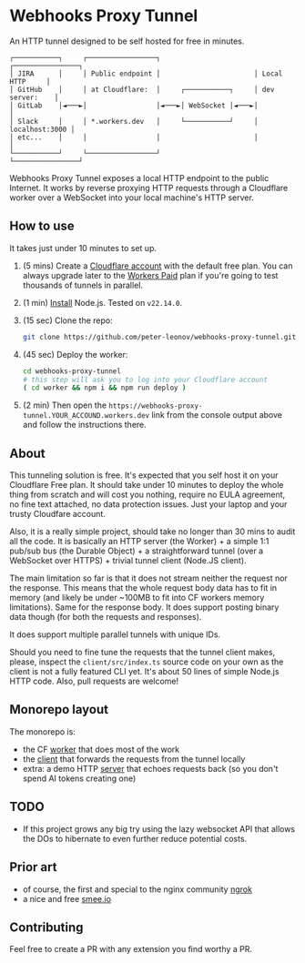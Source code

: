 # Webhooks Proxy Tunnel

An HTTP tunnel designed to be self hosted for free in minutes.

```console
┌───────────┐     ┌─────────────────┐                       ┌────────────────┐
│ JIRA      │     │ Public endpoint │                       │ Local HTTP     │
│ GitHub    │     │ at Cloudflare:  │     ┌───────────┐     │ dev server:    │
│ GitLab    │◄───►│                 │◄───►│ WebSocket │◄───►│                │
│ Slack     │     │ *.workers.dev   │     └───────────┘     │ localhost:3000 │
│ etc...    │     │                 │                       │                │
└───────────┘     └─────────────────┘                       └────────────────┘
```

Webhooks Proxy Tunnel exposes a local HTTP endpoint to the public Internet. It works by reverse proxying HTTP requests through a Cloudflare worker over a WebSocket into your local machine's HTTP server.

## How to use

It takes just under 10 minutes to set up.

1. (5 mins) Create a [Cloudflare account](https://www.cloudflare.com/) with the default free plan. You can always upgrade later to the [Workers Paid](https://developers.cloudflare.com/workers/platform/pricing/) plan if you're going to test thousands of tunnels in parallel.

1. (1 min) [Install](https://nodejs.org/en/download) Node.js. Tested on `v22.14.0`.

1. (15 sec) Clone the repo:

    ```bash
    git clone https://github.com/peter-leonov/webhooks-proxy-tunnel.git
    ```

1. (45 sec) Deploy the worker:

    ```bash
    cd webhooks-proxy-tunnel
    # this step will ask you to log into your Cloudflare account
    ( cd worker && npm i && npm run deploy )
    ```

1. (2 min) Then open the `https://webhooks-proxy-tunnel.YOUR_ACCOUND.workers.dev` link from the console output above and follow the instructions there.

## About

This tunneling solution is free. It's expected that you self host it on your Cloudflare Free plan. It should take under 10 minutes to deploy the whole thing from scratch and will cost you nothing, require no EULA agreement, no fine text attached, no data protection issues. Just your laptop and your trusty Cloudfare account.

Also, it is a really simple project, should take no longer than 30 mins to audit all the code. It is basically an HTTP server (the Worker) + a simple 1:1 pub/sub bus (the Durable Object) + a straightforward tunnel (over a WebSocket over HTTPS) + trivial tunnel client (Node.JS client).

The main limitation so far is that it does not stream neither the request nor the response. This means that the whole request body data has to fit in memory (and likely be under ~100MB to fit into CF workers memory limitations). Same for the response body. It does support posting binary data though (for both the requests and responses).

It does support multiple parallel tunnels with unique IDs.

Should you need to fine tune the requests that the tunnel client makes, please, inspect the `client/src/index.ts` source code on your own as the client is not a fully featured CLI yet. It's about 50 lines of simple Node.js HTTP code. Also, pull requests are welcome!

## Monorepo layout

The monorepo is:

* the CF [worker](./worker#readme) that does most of the work
* the [client](./client#readme) that forwards the requests from the tunnel locally
* extra: a demo HTTP [server](./server#readme) that echoes requests back (so you don't spend AI tokens creating one)

## TODO

* If this project grows any big try using the lazy websocket API that allows the DOs to hibernate to even further reduce potential costs.

## Prior art

* of course, the first and special to the nginx community [ngrok](https://ngrok.com)
* a nice and free [smee.io](https://smee.io)

## Contributing

Feel free to create a PR with any extension you find worthy a PR.
